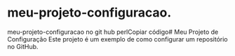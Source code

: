 # meu-projeto-configuracao.
meu-projeto-configuracao no git hub
perlCopiar código# Meu Projeto de Configuração
Este projeto é um exemplo de como configurar um repositório no GitHub.
